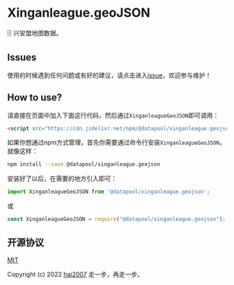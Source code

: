 # Xinganleague.geoJSON
🗄️ 兴安盟地图数据。

## Issues
使用的时候遇到任何问题或有好的建议，请点击进入[issue](https://github.com/hai2007/datapool/issues)，欢迎参与维护！

## How to use?

请直接在页面中加入下面这行代码，然后通过```XinganleagueGeoJSON```即可调用：

```html
<script src="https://cdn.jsdelivr.net/npm/@datapool/xinganleague.geojson@1"></script>
```

如果你想通过npm方式管理，首先你需要通过命令行安装``````XinganleagueGeoJSON``````，就像这样：

```bash
npm install --save @datapool/xinganleague.geojson
```

安装好了以后，在需要的地方引入即可：

```js
import XinganleagueGeoJSON from '@datapool/xinganleague.geojson';
```

或

```js
const XinganleagueGeoJSON = require("@datapool/xinganleague.geojson");
```

开源协议
---------------------------------------
[MIT](https://github.com/hai2007/datapool/blob/master/LICENSE)

Copyright (c) 2022 [hai2007](https://hai2007.gitee.io/sweethome/) 走一步，再走一步。
